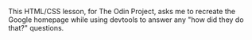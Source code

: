 This HTML/CSS lesson, for The Odin Project, asks me to recreate the Google homepage while using devtools to answer any "how did they do that?" questions.